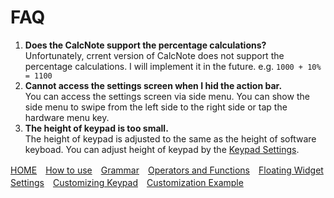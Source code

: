 # FAQ

1. **Does the CalcNote support the percentage calculations?**  
Unfortunately, crrent version of CalcNote does not support the percentage calculations. I will implement it in the future. e.g. `1000 + 10% = 1100`
2. **Cannot access the settings screen when I hid the action bar.**  
You can access the settings screen via side menu. You can show the side menu to swipe from the left side to the right side or tap the hardware menu key.
3. **The height of keypad is too small.**  
The height of keypad is adjusted to the same as the height of software keyboad. You can adjust height of keypad by the [Keypad Settings](settings.md).


[HOME](index.md)　[How to use](how2use.md)　[Grammar](http://burton999dev.github.io/CalcNoteHelp/grammar_en.html)　[Operators and Functions](operator_and_function.md)　[Floating Widget](floating_widget.md)　[Settings](settings.md)　[Customizing Keypad](customizing_keypad.md)　[Customization Example](example4theme.md)  